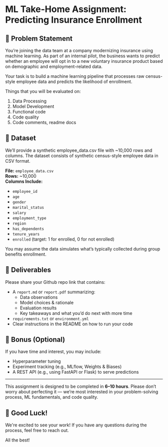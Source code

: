 # ML Take-Home Assignment: Predicting Insurance Enrollment

## 📘 Problem Statement
You’re joining the data team at a company modernizing insurance using machine learning. As part of an internal pilot, the business wants to predict whether an employee will opt in to a new voluntary insurance product based on demographic and employment-related data.

Your task is to build a machine learning pipeline that processes raw census-style employee data and predicts the likelihood of enrollment.

Things that you will be evaluated on:

1.  Data Processing
2.  Model Development 
3.	Functional code
4.	Code quality
5.	Code comments, readme docs

## 📁 Dataset
We’ll provide a synthetic employee_data.csv file with ~10,000 rows and columns. The dataset consists of synthetic census-style employee data in CSV format.

**File:** `employee_data.csv`  
**Rows:** ~10,000  
**Columns Include:**
- `employee_id`
- `age`
- `gender`
- `marital_status`
- `salary`
- `employment_type`
- `region`
- `has_dependents`
- `tenure_years`
- `enrolled` (target: 1 for enrolled, 0 for not enrolled)

You may assume the data simulates what’s typically collected during group benefits enrollment.

## 📩 Deliverables
Please share your Github repo link that contains:

- A `report.md` or `report.pdf` summarizing:
  - Data observations
  - Model choices & rationale
  - Evaluation results
  - Key takeaways and what you’d do next with more time
- `requirements.txt` or `environment.yml`
- Clear instructions in the README on how to run your code

## 🧠 Bonus (Optional)
If you have time and interest, you may include:
- Hyperparameter tuning
- Experiment tracking (e.g., MLflow, Weights & Biases)
- A REST API (e.g., using FastAPI or Flask) to serve predictions
---

This assignment is designed to be completed in **6–10 hours**. Please don’t worry about perfecting it — we’re most interested in your problem-solving process, ML fundamentals, and code quality.

## 🙌 Good Luck!

We're excited to see your work! If you have any questions during the process, feel free to reach out.

All the best!
